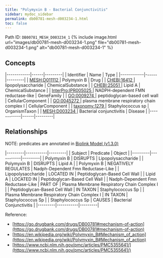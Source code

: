 ```yaml
---
title: "Polymyxin B - Bacterial Conjunctivitis"
sidebar: mydoc_sidebar
permalink: db00781-mesh-d003234-1.html
toc: false 
---
```



Path ID: `DB00781_MESH_D003234_1`
{% include image.html url="images/db00781-mesh-d003234-1.png" file="db00781-mesh-d003234-1.png" alt="db00781-mesh-d003234-1" %}

## Concepts

|------------|------|---------|
| Identifier | Name | Type    |
|------------|------|---------|
| <a href="https://identifiers.org/MESH:D011112">MESH:D011112 </a> | Polymyxin B | Drug |
| <a href="https://identifiers.org/CHEBI:16412">CHEBI:16412 </a> | lipopolysaccharide | ChemicalSubstance |
| <a href="https://identifiers.org/CHEBI:25051">CHEBI:25051 </a> | Lipid A | ChemicalSubstance |
| <a href="https://identifiers.org/InterPro:IPR005025">InterPro:IPR005025 </a> | NADPH-dependent FMN reductase-like | GeneFamily |
| <a href="https://identifiers.org/GO:0009274">GO:0009274 </a> | peptidoglycan-based cell wall | CellularComponent |
| <a href="https://identifiers.org/GO:0045272">GO:0045272 </a> | plasma membrane respiratory chain complex I | CellularComponent |
| <a href="https://identifiers.org/taxonomy:1279">taxonomy:1279 </a> | Staphylococcus sp | OrganismTaxon |
| <a href="https://identifiers.org/MESH:D003234">MESH:D003234 </a> | Bacterial conjunctivitis | Disease |
|------------|------|---------|

## Relationships


NOTE: predicates are annotated in <a href="https://github.com/biolink/biolink-model/releases/tag/v1.3.0">Biolink Model (v1.3.0)</a>

|---------|-----------|---------|
| Subject | Predicate | Object  |
|---------|-----------|---------|
| Polymyxin B | DISRUPTS | Lipopolysaccharide |
| Polymyxin B | DISRUPTS | Lipid A |
| Polymyxin B | NEGATIVELY REGULATES | Nadph-Dependent Fmn Reductase-Like |
| Lipopolysaccharide | LOCATED IN | Peptidoglycan-Based Cell Wall |
| Lipid A | LOCATED IN | Peptidoglycan-Based Cell Wall |
| Nadph-Dependent Fmn Reductase-Like | PART OF | Plasma Membrane Respiratory Chain Complex I |
| Peptidoglycan-Based Cell Wall | IN TAXON | Staphylococcus Sp |
| Plasma Membrane Respiratory Chain Complex I | IN TAXON | Staphylococcus Sp |
| Staphylococcus Sp | CAUSES | Bacterial Conjunctivitis |
|---------|-----------|---------|

Reference: 
  - [https://go.drugbank.com/drugs/DB00781#mechanism-of-action](https://go.drugbank.com/drugs/DB00781#mechanism-of-action)
  - [https://en.wikipedia.org/wiki/Polymyxin_B#Mechanism_of_action](https://en.wikipedia.org/wiki/Polymyxin_B#Mechanism_of_action)
  - [https://www.ncbi.nlm.nih.gov/pmc/articles/PMC5355641/](https://www.ncbi.nlm.nih.gov/pmc/articles/PMC5355641/)
